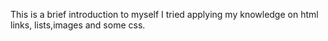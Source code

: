 This is a brief introduction to myself
I tried applying my knowledge on html links, lists,images and some css.
